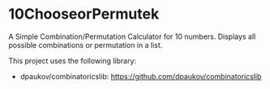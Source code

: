 # 10ChooseorPermutek
A Simple Combination/Permutation Calculator for 10 numbers. Displays all possible combinations or permutation in a list.

This project uses the following library:
 - dpaukov/combinatoricslib: https://github.com/dpaukov/combinatoricslib 
